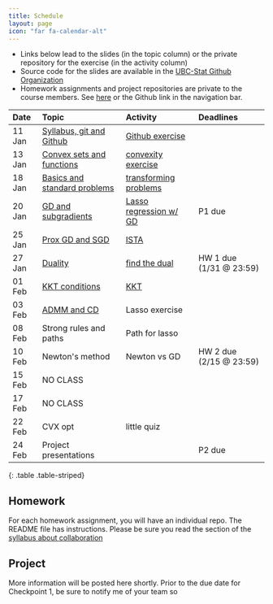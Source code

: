 ```yaml
---
title: Schedule
layout: page
icon: "far fa-calendar-alt"
---
```


* Links below lead to the slides (in the topic column) or the private repository for the exercise (in the activity column)
* Source code for the slides are available in the [UBC-Stat Github Organization](https://github.com/UBC-stat/stat-535-convexopt)
* Homework assignments and project repositories are private to the course members. See [here](https://learning.github.ubc.ca/STAT-535A-201-2020W/) or the Github link in the navigation bar.

|Date      |Topic    |Activity |Deadlines |
|:---------|:----------------|:------------|:-------------|
|11 Jan  | [Syllabus, git and Github](slides/01-syllabus-vc.html) |  [Github exercise](https://learning.github.ubc.ca/STAT-535A-201-2020W/gh-activity) | 
|13 Jan | [Convex sets and functions](slides/02-convexity.html) | [convexity exercise](https://learning.github.ubc.ca/STAT-535A-201-2020W/convexity-exercises) |
|18 Jan | [Basics and standard problems](slides/03-standard-problems.html) | [transforming problems](https://learning.github.ubc.ca/STAT-535A-201-2020W/recasting-svms) |
|20 Jan | [GD and subgradients](slides/04-gradient-descent.html) | [Lasso regression w/ GD](https://learning.github.ubc.ca/STAT-535A-201-2020W/lasso-gd) | P1 due |
|25 Jan | [Prox GD and SGD](slides/05-proximal-methods.html) | [ISTA](https://learning.github.ubc.ca/STAT-535A-201-2020W/ista-fista) |
|27 Jan | [Duality](slides/06-duality.html) | [find the dual](https://learning.github.ubc.ca/STAT-535A-201-2020W/find-the-dual) |  HW 1 due (1/31 @ 23:59)
|01 Feb | [KKT conditions](slides/07-kkt-conditions.html) | [KKT](https://learning.github.ubc.ca/STAT-535A-201-2020W/kkt-check)  | |
|03 Feb | [ADMM and CD](slides/08-dual-methods.html) | Lasso exercise |
|08 Feb | Strong rules and paths | Path for lasso |
|10 Feb | Newton's method | Newton vs GD | HW 2 due (2/15 @ 23:59)
|15 Feb | NO CLASS |
|17 Feb | NO CLASS |
|22 Feb | CVX opt | little quiz | 
|24 Feb | Project presentations |  | P2 due |
{: .table .table-striped}


## Homework

For each homework assignment, you will have an individual repo. The README file
has instructions. Please be sure you read the section of the 
[syllabus about collaboration](syllabus)

## Project

More information will be posted here shortly. Prior to the due date for
Checkpoint 1, be sure to notify me of your team so
